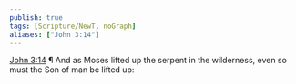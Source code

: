 ```yaml
---
publish: true
tags: [Scripture/NewT, noGraph]
aliases: ["John 3:14"]
---
```

[John 3:14](https://churchofjesuschrist.org/study/scriptures/nt/john/3?lang=eng&id=p14#p14) ¶ And as Moses lifted up the serpent in the wilderness, even so must the Son of man be lifted up:
